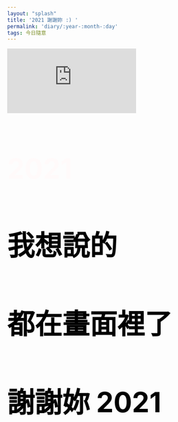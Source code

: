 ```yaml
---
layout: "splash"
title: '2021 謝謝妳 :) '
permalink: 'diary/:year-:month-:day'
tags: 今日隨意
---
```

<head>
<link rel="stylesheet" href="https://cdnjs.cloudflare.com/ajax/libs/fullPage.js/3.0.9/fullpage.min.css" integrity="sha512-8M8By+q+SldLyFJbybaHoAPD6g07xyOcscIOQEypDzBS+sTde5d6mlK2ANIZPnSyxZUqJfCNuaIvjBUi8/RS0w==" crossorigin="anonymous" />
<style>
.s1{
    background: url('https://i.imgur.com/I53f9NT.jpg');
    background-repeat: no-repeat;
    background-position: center;
    background-size:cover;
}
.s1 h1{
    text-align: left;
    font-size: 4rem;
    color: snow;
}
.s2{
    background: url('https://i.imgur.com/dyc4c99.jpg');
    background-repeat: no-repeat;
    background-position: center; 
    background-size:cover;
}
.s3{
    background: url('https://i.imgur.com/4xy2Gvx.jpg');  
    background-repeat: no-repeat;
    background-position: center; 
    background-size:cover;
}
.s4{
    background: url('https://i.imgur.com/me7DvF9.jpg');
    background-repeat: no-repeat;
    background-position: center; 
    background-size:cover;
}
.s5{
    background: url('https://i.imgur.com/ahvWwMA.jpg');
    background-repeat: no-repeat;
    background-position: center; 
    background-size:cover;
}
.s6{
    background: url('https://i.imgur.com/cP5dtGI.jpg');
    background-repeat: no-repeat;
    background-position: center; 
    background-size:cover;
}
.s7{
    background: url('https://i.imgur.com/1Dnk24b.jpg');
    background-repeat: no-repeat;
    background-position: center; 
    background-size:cover;
}
.s8{
    background: url('https://i.imgur.com/n9VNySa.jpg');
    background-repeat: no-repeat;
    background-position: center; 
    background-size:cover;
}
.s9{
    background: url('https://i.imgur.com/KN2IHKe.jpg');
    background-repeat: no-repeat;
    background-position: center; 
    background-size:cover;
}
.s10{
    background: url('https://i.imgur.com/VErwMlb.jpg');
    background-repeat: no-repeat;
    background-position: center; 
    background-size:cover;
}
.s11{
    background: url('https://i.imgur.com/VwMHQEn.jpg');
    background-repeat: no-repeat;
    background-position: center; 
    background-size:cover;
}
.s12{
    background: url('https://i.imgur.com/XVxsahg.jpg');
    background-repeat: no-repeat;
    background-position: center; 
    background-size:cover;
}
.s13{
    background: url('https://i.imgur.com/kMAt6VF.jpg');
    background-repeat: no-repeat;
    background-position: center; 
    background-size:cover;
}
.s14{
    background: url('https://i.imgur.com/qXPUC5V.jpg');
    background-repeat: no-repeat;
    background-position: center; 
    background-size:cover;
}
.s15{
    background: url('https://i.imgur.com/bCIXYp6.jpg');
    background-repeat: no-repeat;
    background-position: center; 
    background-size:cover;
}
.s16{
    background: url('https://i.imgur.com/cqPi9Bn.jpg');
    background-repeat: no-repeat;
    background-position: center; 
    background-size:cover;
}
.s17{
    background: url('https://i.imgur.com/CX5yVvB.jpg');
    background-repeat: no-repeat;
    background-position: center; 
    background-size:cover;   
}
.s18{
    background: url('https://i.imgur.com/e7tJQsP.jpg');
    background-repeat: no-repeat;
    background-position: center; 
    background-size:cover;
}
.s19{
    background: url('https://i.imgur.com/4rXQIuC.jpg');
    background-repeat: no-repeat;
    background-position: center; 
    background-size:cover;
}
.s20{
    background: url('https://i.imgur.com/3OXPWn8.jpg');
    background-repeat: no-repeat;
    background-position: center; 
    background-size:cover;
}
.s21{
    background: url('https://i.imgur.com/dW57C2C.jpg');
    background-repeat: no-repeat;
    background-position: center; 
    background-size:cover;
}
.s22{
    background: url('https://i.imgur.com/Ba57zvm.jpg');
    background-repeat: no-repeat;
    background-position: center; 
    background-size:cover;
}
.s23{
    background: url('https://i.imgur.com/f28n8IC.jpg');
    background-repeat: no-repeat;
    background-position: center; 
    background-size:cover;
}
.s24{
    background: url('https://i.imgur.com/y9z7v9a.jpg');
    background-repeat: no-repeat;
    background-position: center; 
    background-size:cover;
}
.s25{
    background: url('https://i.imgur.com/370xD0t.jpg');
    background-repeat: no-repeat;
    background-position: center; 
    background-size:cover;
}
.s26{
    background: url('https://i.imgur.com/ojxRON9.jpg');
    background-repeat: no-repeat;
    background-position: center; 
    background-size:cover;
}
.s27{
    background: url('https://i.imgur.com/AzKIBdp.jpg');
    background-repeat: no-repeat;
    background-position: center; 
    background-size:cover;
}
.s28{
    background: url('https://i.imgur.com/eGEB6ye.jpg');
    background-repeat: no-repeat;
    background-position: center; 
    background-size:cover;
}
.s29{
    background: url('https://i.imgur.com/tbbetYv.jpg');
    background-repeat: no-repeat;
    background-position: center; 
    background-size:cover;
}
.s30{
    background: url('https://i.imgur.com/oHyBqYA.jpg');
    background-repeat: no-repeat;
    background-position: center; 
    background-size:cover;
}
.s31{
    background: url('https://i.imgur.com/NgdXeJE.jpg');
    background-repeat: no-repeat;
    background-position: center; 
    background-size:cover;
}
.s32{
    background: url('https://i.imgur.com/KpuQl9b.jpg');
    background-repeat: no-repeat;
    background-position: center; 
    background-size:cover;
}
.s33{
    background: url('https://i.imgur.com/CXieQ9E.jpg');
    background-repeat: no-repeat;
    background-position: center; 
    background-size:cover;
}
.s34{
    background: url('https://i.imgur.com/mOLiWW4.jpg');
    background-repeat: no-repeat;
    background-position: center; 
    background-size:cover;
}
.s35{
    background: url('https://i.imgur.com/5mV4Z3y.jpg');
    background-repeat: no-repeat;
    background-position: center; 
    background-size:cover;
}
.s36{
    background: url('https://i.imgur.com/4DL2gsx.jpg');  
    background-repeat: no-repeat;
    background-position: center; 
    background-size:cover;
}
.s37{
    background: url('https://i.imgur.com/IduGFtI.jpg');   
    background-repeat: no-repeat;
    background-position: center; 
    background-size:cover;
}
.s38{
    background: url('https://i.imgur.com/6UmgAbG.jpg');
    background-repeat: no-repeat;
    background-position: center; 
    background-size:cover;
}
.s39{
    background: url('https://i.imgur.com/Rq9VLLd.jpg');
    background-repeat: no-repeat;
    background-position: center; 
    background-size:cover;
}
.s40{
    background: url('https://i.imgur.com/R1OAtqj.jpg');
    background-repeat: no-repeat;
    background-position: center; 
    background-size:cover;
}
.s41{
    background: url('https://i.imgur.com/UmCCcDB.jpg');
    background-repeat: no-repeat;
    background-position: center; 
    background-size:cover;
}
.s42{
    background: url('https://i.imgur.com/SPAbqvH.jpg');
    background-repeat: no-repeat;
    background-position: center; 
    background-size:cover;
}
.s43{
    background: url('https://i.imgur.com/jsePaBw.jpg');
    background-repeat: no-repeat;
    background-position: center; 
    background-size:cover;
}
.s44{
    background: url('https://i.imgur.com/fgDGAcK.jpg');
    background-repeat: no-repeat;
    background-position: center; 
    background-size:cover;
}
.s45{
    background: url('https://i.imgur.com/kPkG01K.jpg');
    background-repeat: no-repeat;
    background-position: center; 
    background-size:cover;
}
.s46{
    background: url('https://i.imgur.com/BXA19d7.jpg');
    background-repeat: no-repeat;
    background-position: center; 
    background-size:cover;
}
.s47{
    background: url('https://i.imgur.com/3D8gOdU.jpg');
    background-repeat: no-repeat;
    background-position: center; 
    background-size:cover;
}
.s48{
    background: url('https://i.imgur.com/9TvvIer.jpg');
    background-repeat: no-repeat;
    background-position: center; 
    background-size:cover;
}
.s49{
    background: url('https://i.imgur.com/HijwCs4.jpg');
    background-repeat: no-repeat;
    background-position: center; 
    background-size:cover;
}
.s50{
    background: url('https://i.imgur.com/0wwb2Xs.jpg');
    background-repeat: no-repeat;
    background-position: center; 
    background-size:cover;
}
.s51{
    background: url('https://i.imgur.com/UapmdYG.jpg');
    background-repeat: no-repeat;
    background-position: center; 
    background-size:cover;
}
.s52{
    background: url('https://i.imgur.com/kKWow1M.jpg');
    background-repeat: no-repeat;
    background-position: center; 
    background-size:cover;
}
.s53{
    background: url('https://i.imgur.com/s1VUIgI.jpg');
    background-repeat: no-repeat;
    background-position: center; 
    background-size:cover;
}
.s54{
    background: url('https://i.imgur.com/cBLTQOG.jpg');
    background-repeat: no-repeat;
    background-position: center; 
    background-size:cover;
}
.s55{
    background: url('https://i.imgur.com/WiyurUC.jpg');
    background-repeat: no-repeat;
    background-position: center; 
    background-size:cover;
}
.s56{
    background: url('https://i.imgur.com/7Jjh9Jc.jpg');
    background-repeat: no-repeat;
    background-position: center; 
    background-size:cover;
}
.s57{
    background: url('https://i.imgur.com/rv9qQW8.jpg');
    background-repeat: no-repeat;
    background-position: center; 
    background-size:cover;
}
.s58{
    background: url('https://i.imgur.com/MPSEPoW.jpg');
    background-repeat: no-repeat;
    background-position: center; 
    background-size:cover;
}
.s59{
    background: url('https://i.imgur.com/apyJz2V.jpg');
    background-repeat: no-repeat;
    background-position: center; 
    background-size:cover;
}
.s60{
    background: url('https://i.imgur.com/t8mf5Bp.jpg');
    background-repeat: no-repeat;
    background-position: center; 
    background-size:cover;
}
.s61{
    background: url('https://i.imgur.com/MZZwAz6.jpg');
    background-repeat: no-repeat;
    background-position: center; 
    background-size:cover;
}
.s62{
    background: url('https://i.imgur.com/VJJTJCf.jpg');
    background-repeat: no-repeat;
    background-position: center; 
    background-size:cover;
}
.s63{
    background: url('https://i.imgur.com/3llCpH0.jpg');
    background-repeat: no-repeat;
    background-position: center; 
    background-size:cover;
}
.s64{
    background: url('https://i.imgur.com/kfJ3rmN.jpg');
    background-repeat: no-repeat;
    background-position: center; 
    background-size:cover;
}
.s65{
    background: url('https://i.imgur.com/XMMQ8Ad.jpg');
    background-repeat: no-repeat;
    background-position: center; 
    background-size:cover;
}
.s66{
    background: url('https://i.imgur.com/slcNiUS.jpg');
    background-repeat: no-repeat;
    background-position: center; 
    background-size:cover;
}
.s67{
    background: url('https://i.imgur.com/T1Fz79v.jpg');
    background-repeat: no-repeat;
    background-position: center; 
    background-size:cover;
}
.s68{
    background: url('https://i.imgur.com/7Jjh9Jc.jpg');
    background-repeat: no-repeat;
    background-position: center; 
    background-size:cover;
}
.s69{
    background: url('https://i.imgur.com/v4JqLom.jpg');
    background-repeat: no-repeat;
    background-position: center; 
    background-size:cover;
}
.s70{
    background: url('https://i.imgur.com/ODJzIEb.jpg');
    background-repeat: no-repeat;
    background-position: center; 
    background-size:cover;
}
.s71{
    background: url('https://i.imgur.com/4fwmbOS.jpg');
    background-repeat: no-repeat;
    background-position: center; 
    background-size:cover;
}
.s72{
    background: url('https://i.imgur.com/ChB73yL.jpg');
    background-repeat: no-repeat;
    background-position: center; 
    background-size:cover;
}
.s73{
    background: url('https://i.imgur.com/W99JLpc.jpg');
    background-repeat: no-repeat;
    background-position: center; 
    background-size:cover;
}
.s74{
    background: url('https://i.imgur.com/mWpX8TO.jpg');
    background-repeat: no-repeat;
    background-position: center; 
    background-size:cover;
}
.s75{
    background: url('https://i.imgur.com/EbFnxpU.jpg');
    background-repeat: no-repeat;
    background-position: center; 
    background-size:cover;
}
.s76{
    background: url('https://i.imgur.com/in88XKy.jpg');
    background-repeat: no-repeat;
    background-position: center; 
    background-size:cover;
}
.s77{
    background: url('https://i.imgur.com/xmrfve2.jpg');
    background-repeat: no-repeat;
    background-position: center; 
    background-size:cover;
}
.s78{
    background: url('https://i.imgur.com/sLXEt49.jpg');
    background-repeat: no-repeat;
    background-position: center; 
    background-size:cover;
}
.s79{
    background: url('https://i.imgur.com/f4GHDoD.jpg');
    background-repeat: no-repeat;
    background-position: center; 
    background-size:cover;
}
.s80{
    background: url('https://i.imgur.com/UsT8r1L.jpg');
    background-repeat: no-repeat;
    background-position: center; 
    background-size:cover;
}
.s81{
    background: url('https://i.imgur.com/sFmQEM9.jpg');
    background-repeat: no-repeat;
    background-position: center; 
    background-size:cover;
}
.s82{
    background: url('https://i.imgur.com/AxOGbTy.jpg');
    background-repeat: no-repeat;
    background-position: center; 
    background-size:cover;
}
.s83{
    background: url('https://i.imgur.com/SK65H3I.jpg');
    background-repeat: no-repeat;
    background-position: center; 
    background-size:cover;
}
.s84{
    background: url('https://i.imgur.com/AyFiK8D.jpg');
    background-repeat: no-repeat;
    background-position: center; 
    background-size:cover;
}
.s85{
    background: url('https://i.imgur.com/JiHWhwW.jpg');
    background-repeat: no-repeat;
    background-position: center; 
    background-size:cover;
}
.s86{
    background: url('https://i.imgur.com/FqLwJKc.jpg');
    background-repeat: no-repeat;
    background-position: center; 
    background-size:cover;
}
.s87{
    background: url('https://i.imgur.com/2g1uDo7.jpg');
    background-repeat: no-repeat;
    background-position: center; 
    background-size:cover;
}
.s88{
    background: url('https://i.imgur.com/y6gALF7.jpg');
    background-repeat: no-repeat;
    background-position: center; 
    background-size:cover;
}
.s89{
    background: url('https://i.imgur.com/JkLwTFo.jpg');
    background-repeat: no-repeat;
    background-position: center; 
    background-size:cover;
}
.s90{
    background: url('https://i.imgur.com/J2LD9pj.jpg');
    background-repeat: no-repeat;
    background-position: center; 
    background-size:cover;
}
.s91{
    background: url('https://i.imgur.com/hDD4nUb.jpg');
    background-repeat: no-repeat;
    background-position: center; 
    background-size:cover;
}
.s92{
    background: url('https://i.imgur.com/mB57n4x.jpg');
    background-repeat: no-repeat;
    background-position: center; 
    background-size:cover;
}
.s93{
    background: url('https://i.imgur.com/npZL1em.jpg');
    background-repeat: no-repeat;
    background-position: center; 
    background-size:cover;
}
.s94{
    background: url('https://i.imgur.com/ueBREYy.jpg');
    background-repeat: no-repeat;
    background-position: center; 
    background-size:cover;
}
.s95{
    background: url('https://i.imgur.com/hAWmAqm.jpg');
    background-repeat: no-repeat;
    background-position: center; 
    background-size:cover;
}
.s96{
    background: url('https://i.imgur.com/oB4njPY.jpg');
    background-repeat: no-repeat;
    background-position: center; 
    background-size:cover;
}
.s97{
    background: url('https://i.imgur.com/kvIqhm6.jpg');
    background-repeat: no-repeat;
    background-position: center; 
    background-size:cover;
}
.s98{
    background: url('https://i.imgur.com/M2BLH2x.jpg');
    background-repeat: no-repeat;
    background-position: center; 
    background-size:cover;
}
.s99{
    background: url('https://i.imgur.com/F8tqSsO.jpg');
    background-repeat: no-repeat;
    background-position: center; 
    background-size:cover;
}
.s100{
    background: url('https://i.imgur.com/qtCnCpQ.jpg');
    background-repeat: no-repeat;
    background-position: center; 
    background-size:cover;
}
.s101{
    background: url('https://i.imgur.com/M8xD78c.jpg');
    background-repeat: no-repeat;
    background-position: center; 
    background-size:cover;
}
.s102{
    background: url('https://i.imgur.com/6w4LHsU.jpg');
    background-repeat: no-repeat;
    background-position: center; 
    background-size:cover;
}
.s103{
    background: url('https://i.imgur.com/1lG0X46.jpg');
    background-repeat: no-repeat;
    background-position: center; 
    background-size:cover;
}
.s104{
    background: url('https://i.imgur.com/pg8FxkF.jpg');
    background-repeat: no-repeat;
    background-position: center; 
    background-size:cover;
}
.s105{
    background: url('https://i.imgur.com/1lG0X46.jpg');
    background-repeat: no-repeat;
    background-position: center; 
    background-size:cover;
}
.s106{
    background: url('https://i.imgur.com/zp3ecJs.jpg');
    background-repeat: no-repeat;
    background-position: center; 
    background-size:cover;
}
.s107{
    background: url('https://i.imgur.com/ONQvBwA.jpg');
    background-repeat: no-repeat;
    background-position: center; 
    background-size:cover;
}
.s108{
    background: url('https://i.imgur.com/F8gMYqZ.jpg');
    background-repeat: no-repeat;
    background-position: center; 
    background-size:cover;
}
.s109{
    background: url('https://i.imgur.com/X4LoXuK.jpg');
    background-repeat: no-repeat;
    background-position: center; 
    background-size:cover;
}
.s110{
    background: url('https://i.imgur.com/IMSj1Tp.jpg');
    background-repeat: no-repeat;
    background-position: center; 
    background-size:cover;
}
.s111{
    background: url('https://i.imgur.com/QvtUV7t.jpg');
    background-repeat: no-repeat;
    background-position: center; 
    background-size:cover;
}
.s112{
    background: url('https://i.imgur.com/a3Gx7td.jpg');
    background-repeat: no-repeat;
    background-position: center; 
    background-size:cover;
}
.s113{
    background: url('https://i.imgur.com/iCN9GbT.jpg');
    background-repeat: no-repeat;
    background-position: center; 
    background-size:cover;
}
.s114{
    background: url('https://i.imgur.com/fj4Lh1E.jpg');
    background-repeat: no-repeat;
    background-position: center; 
    background-size:cover;
}
.s115{
    background: url('https://i.imgur.com/DqUDybB.jpg');
    background-repeat: no-repeat;
    background-position: center; 
    background-size:cover;
}
.s116{
    background: url('https://i.imgur.com/GEJyKjg.jpg');
    background-repeat: no-repeat;
    background-position: center; 
    background-size:cover;
}
.s117{
    background: url('https://i.imgur.com/JDgQsHt.jpg');
    background-repeat: no-repeat;
    background-position: center; 
    background-size:cover;
}
.s118{
    background: url('https://i.imgur.com/E5O2r9x.jpg');
    background-repeat: no-repeat;
    background-position: center; 
    background-size:cover;
}
.s119{
    background: url('https://i.imgur.com/B5KtF65.jpg');
    background-repeat: no-repeat;
    background-position: center; 
    background-size:cover;
}
.s120{
    background: url('https://i.imgur.com/KN0rgoq.jpg');
    background-repeat: no-repeat;
    background-position: center; 
    background-size:cover;
}
.s121{
    background: url('https://i.imgur.com/duCIqdP.jpg');
    background-repeat: no-repeat;
    background-position: center; 
    background-size:cover;
}
.s122{
    background: url('https://i.imgur.com/rNxuCRa.jpg');
    background-repeat: no-repeat;
    background-position: center; 
    background-size:cover;
}
.s123{
    background: url('https://i.imgur.com/hbPI1BF.jpg');
    background-repeat: no-repeat;
    background-position: center; 
    background-size:cover;
}
.s124{
    background: url('https://i.imgur.com/qm7U2pd.jpg');
    background-repeat: no-repeat;
    background-position: center; 
    background-size:cover;
}
.s125{
    background: url('https://i.imgur.com/4ZpliMm.jpg');
    background-repeat: no-repeat;
    background-position: center; 
    background-size:cover;
}
.s126{
    background: url('https://i.imgur.com/5uHo35g.jpg');
    background-repeat: no-repeat;
    background-position: center; 
    background-size:cover;
}
.s127{
    background: url('https://i.imgur.com/XNJTPQc.jpg');
    background-repeat: no-repeat;
    background-position: center; 
    background-size:cover;
}
.s128{
    background: url('https://i.imgur.com/V0To2D0.jpg');
    background-repeat: no-repeat;
    background-position: center; 
    background-size:cover;
}
.s129{
    background: url('https://i.imgur.com/L5h081f.jpg');
    background-repeat: no-repeat;
    background-position: center; 
    background-size:cover;
}
.s130{
    background: url('https://i.imgur.com/fRlwTtP.jpg');
    background-repeat: no-repeat;
    background-position: center; 
    background-size:cover;
}
.s131{
    background: url('https://i.imgur.com/520b47h.jpg');
    background-repeat: no-repeat;
    background-position: center; 
    background-size:cover;
}
.s132{
    background: url('https://i.imgur.com/iczd5Uk.jpg');
    background-repeat: no-repeat;
    background-position: center; 
    background-size:cover;
}
.s133{
    background: url('https://i.imgur.com/L5aG843.jpg');
    background-repeat: no-repeat;
    background-position: center; 
    background-size:cover;
}
.s134{
    background: url('https://i.imgur.com/r8Fhk8A.jpg');
    background-repeat: no-repeat;
    background-position: center; 
    background-size:cover;
}
.s135{
    background: url('https://i.imgur.com/Vk7RBnf.jpg');
    background-repeat: no-repeat;
    background-position: center; 
    background-size:cover;
}
.s136{
    background: url('https://i.imgur.com/bxUx8Q3.jpg');
    background-repeat: no-repeat;
    background-position: center; 
    background-size:cover;
}
.s137{
    background: url('https://i.imgur.com/9WLvS2g.jpg');
    background-repeat: no-repeat;
    background-position: center; 
    background-size:cover;
}
.s138{
    background: url('https://i.imgur.com/f5fBZP6.jpg');
    background-repeat: no-repeat;
    background-position: center; 
    background-size:cover;
}
.s139{
    background: url('https://i.imgur.com/1zSEvNx.jpg');
    background-repeat: no-repeat;
    background-position: center; 
    background-size:cover;
}
.s140{
    background: url('https://i.imgur.com/0IIiNFk.jpg');
    background-repeat: no-repeat;
    background-position: center; 
    background-size:cover;
}
.s141{
    background: url('https://i.imgur.com/CU5ANLb.jpg');
    background-repeat: no-repeat;
    background-position: center; 
    background-size:cover;
}
.s143{
    background: url('https://i.imgur.com/n9PxILd.jpg');
    background-repeat: no-repeat;
    background-position: center; 
    background-size:cover;
}
.s142{
        text-align: left;
    font-size: 2rem;
    color: black;
}
.masthead {
    display: none !important;
}
.h-card {
    display: none !important;
}
.sidebar {
    display: none !important;
}
header {
    display: none !important;
}
.page__meta {
    display: none !important;
}
#main {
    max-width: 100vw !important;
}

</style>
</head>
 
<body >
<script src="https://cdnjs.cloudflare.com/ajax/libs/fullPage.js/3.0.9/fullpage.min.js" ></script>


<div id="fullPage">
   <div class="section">
      <iframe src="https://www.youtube.com/embed/bdq6n4xsTMA" title="YouTube video player" frameborder="0" allow="accelerometer; autoplay; clipboard-write; encrypted-media; gyroscope; picture-in-picture" allowfullscreen></iframe>
   </div>
<div class="section"  data-percentage="50" data-centered="true">
    <div class="slide s1">
       <h1>2021</h1> 
    </div>
    <div class="slide s2">
       <h1></h1>
    </div>
    <div class="slide s3">
    </div>
    <div class="slide s4">
    </div>
    <div class="slide s5">
    </div>
    <div class="slide s6">
    </div>
    <div class="slide s7">
    </div>
    <div class="slide s8">
    </div>
    <div class="slide s9">
    </div>
    <div class="slide s10">
    </div>
    <div class="slide s11">
    </div>
    <div class="slide s12">
    </div>
    <div class="slide s13">
    </div>
    <div class="slide s14">
    </div>
    <div class="slide s15">
    </div>
    <div class="slide s16">
    </div>
    <div class="slide s17">
    </div>
    <div class="slide s18">
    </div>
    <div class="slide s19">
    </div>
    <div class="slide s20">
    </div>
    <div class="slide s21">
    </div>
    <div class="slide s22">
    </div>
    <div class="slide s23">
    </div>
    <div class="slide s24">
    </div>
    <div class="slide s25">
    </div>
    <div class="slide s26">
    </div>
    <div class="slide s27">
    </div>
    <div class="slide s28">
    </div>
    <div class="slide s29">
    </div>
    <div class="slide s30">
    </div>
    <div class="slide s31">
    </div>
    <div class="slide s32">
    </div>
    <div class="slide s33">
    </div>
    <div class="slide s34">
    </div>
    <div class="slide s35">
    </div>
    <div class="slide s36">
    </div>
    <div class="slide s37">
    </div>
    <div class="slide s38">
    </div>
    <div class="slide s39">
    </div>
    <div class="slide s40">
    </div>
    <div class="slide s41">
    </div>
    <div class="slide s42">
    </div>
    <div class="slide s43">
    </div>
    <div class="slide s44">
    </div>
    <div class="slide s45">
    </div>
    <div class="slide s46">
    </div>
    <div class="slide s47">
    </div>
    <div class="slide s48">
    </div>
    <div class="slide s49">
    </div>
    <div class="slide s50">
    </div>
    <div class="slide s51">
    </div>
    <div class="slide s52">
    </div>
    <div class="slide s53">
    </div>
    <div class="slide s54">
    </div>
    <div class="slide s55">
    </div>
    <div class="slide s56">
    </div>
    <div class="slide s57">
    </div>
    <div class="slide s59">
    </div>
    <div class="slide s60">
    </div>
    <div class="slide s61">
    </div>
    <div class="slide s62">
    </div>
    <div class="slide s63">
    </div>
    <div class="slide s64">
    </div>
    <div class="slide s65">
    </div>
    <div class="slide s66">
    </div>
    <div class="slide s67">
    </div>
    <div class="slide s68">
    </div>
    <div class="slide s69">
    </div>
    <div class="slide s70">
    </div>
    <div class="slide s71">
    </div>
    <div class="slide s72">
    </div>
    <div class="slide s73">
    </div>
    <div class="slide s74">
    </div>
    <div class="slide s75">
    </div>
    <div class="slide s76">
    </div>
    <div class="slide s77">
    </div>
    <div class="slide s78">
    </div>
    <div class="slide s79">
    </div>
    <div class="slide s80">
    </div>
    <div class="slide s81">
    </div>
    <div class="slide s82">
    </div>
    <div class="slide s83">
    </div>
    <div class="slide s84">
    </div>
    <div class="slide s85">
    </div>
    <div class="slide s86">
    </div>
    <div class="slide s87">
    </div>
    <div class="slide s88">
    </div>
    <div class="slide s89">
    </div>
    <div class="slide s90">
    </div>
    <div class="slide s91">
    </div>
    <div class="slide s92">
    </div>
    <div class="slide s93">
    </div>
    <div class="slide s94">
    </div>
    <div class="slide s95">
    </div>
    <div class="slide s96">
    </div>
    <div class="slide s97">
    </div>
    <div class="slide s98">
    </div>
    <div class="slide s99">
    </div>
    <div class="slide s100">
    </div>
    <div class="slide s101">
    </div>
    <div class="slide s102">
    </div>
    <div class="slide s103">
    </div>
    <div class="slide s104">
    </div>
    <div class="slide s105">
    </div>
    <div class="slide s106">
    </div>
    <div class="slide s107">
    </div>
    <div class="slide s108">
    </div>
    <div class="slide s109">
    </div>
    <div class="slide s110">
    </div>
    <div class="slide s111">
    </div>
    <div class="slide s112">
    </div>
    <div class="slide s113">
    </div>
    <div class="slide s114">
    </div>
    <div class="slide s115">
    </div>
    <div class="slide s116">
    </div>
    <div class="slide s117">
    </div>
    <div class="slide s118">
    </div>
    <div class="slide s119">
    </div>
    <div class="slide s120">
    </div>
    <div class="slide s121">
    </div>
    <div class="slide s122">
    </div>
    <div class="slide s123">
    </div>
    <div class="slide s124">
    </div>
    <div class="slide s125">
    </div>
    <div class="slide s126">
    </div>
    <div class="slide s127">
    </div>
    <div class="slide s128">
    </div>
    <div class="slide s129">
    </div>
    <div class="slide s130">
    </div>
    <div class="slide s131">
    </div>
    <div class="slide s132">
    </div>
    <div class="slide s133">
    </div>
    <div class="slide s134">
    </div>
    <div class="slide s135">
    </div>
    <div class="slide s136">
    </div>
    <div class="slide s137">
    </div>
    <div class="slide s138">
    </div>
    <div class="slide s139">
    </div>
    <div class="slide s140">
    </div>
    <div class="slide s141">
    </div>
    <div class="slide s143">
    </div>
    </div>
<div class="section s142">
  <h1>我想說的</h1> 
  <h1>都在畫面裡了</h1>
  <h1>謝謝妳 2021</h1>
 </div>
</div>



<script>
  new fullpage('#fullPage', {
      autoScrolling: true,
      scrollHorizontally: true
  })
</script>
</body>